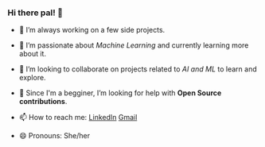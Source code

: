 ### Hi there pal! 👋

- 🔭 I’m always working on a few side projects.
- 🌱 I’m passionate about *Machine Learning* and currently learning more about it.
- 👯 I’m looking to collaborate on projects related to *AI and ML* to learn and explore.
- 🤔 Since I'm a begginer, I’m looking for help with **Open Source contributions**.

- 📫 How to reach me: [LinkedIn](https://www.linkedin.com/in/anushkarjain/)  [Gmail](anushka.rjain29@gmail.com)    
                
- 😄 Pronouns: She/her


